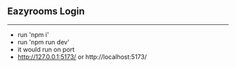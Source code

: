 ## Eazyrooms Login

---

-   run 'npm i'
-   run 'npm run dev'
-   it would run on port
-   http://127.0.0.1:5173/ or http://localhost:5173/
